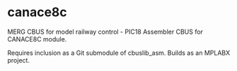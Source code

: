 # canace8c
MERG CBUS for model railway control - PIC18 Assembler CBUS for CANACE8C module.

Requires inclusion as a Git submodule of cbuslib_asm.
Builds as an MPLABX project.
